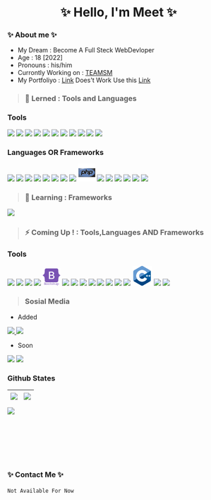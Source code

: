 <!-- Header -->
<h1 align="center">✨ Hello, I'm Meet ✨</h1>
<h3 align="center"></h3>

 ### ✨ About me ✨

 - My Dream : Become A Full Steck WebDevloper
 - Age : 18 [2022]
 - Pronouns : his/him
 - Currontly Working on : [TEAMSM](https://teamsm.live)
 - My Portfoliyo : [Link](https://meetbhingradiya.github.io/MeetBhingradiya/) Does't Work Use this [Link](https://meetbhingradiya.github.io/MeetBhingradiya/)
> ### 🔭 Lerned : Tools and Languages

 ### Tools
<p align="left">
<img src="https://img.icons8.com/color/48/000000/visual-studio-code-2019.png"/>
<img src="https://img.icons8.com/color/48/000000/git.png"/>
<img src="https://img.icons8.com/fluency/48/000000/stackoverflow.png"/>
<img src="https://img.icons8.com/fluency/48/000000/google-drive--v2.png"/>
<img src="https://img.icons8.com/color/48/000000/visual-studio--v2.png"/>
<img src="https://img.icons8.com/fluency/48/000000/microsoft-word-2019.png"/>
<img src="https://img.icons8.com/fluency/48/000000/microsoft-excel-2019.png"/>
<img src="https://img.icons8.com/fluency/48/000000/microsoft-powerpoint-2019.png"/>
<img src="https://img.icons8.com/fluency/48/000000/microsoft-onenote-2019.png"/>
<img src="https://img.icons8.com/color/48/000000/codepen.png"/>
<img src="https://img.icons8.com/color/48/000000/filezilla.png"/>
</p>

 ### Languages OR Frameworks
<p align="left">
<img src="https://img.icons8.com/color/48/000000/html-5--v1.png"/>
<img src="https://img.icons8.com/color/48/000000/css3.png"/>
<img src="https://img.icons8.com/color/48/000000/tailwindcss.png"/>
<img src="https://img.icons8.com/color/48/000000/javascript--v1.png"/>
<img src="https://img.icons8.com/color/48/000000/typescript.png"/>
<img src="https://img.icons8.com/color/48/000000/nodejs.png"/>
<img src="https://img.icons8.com/color/48/000000/mysql-logo.png"/>
<img src="https://img.icons8.com/color/48/000000/maria-db.png"/>
<img src="https://raw.githubusercontent.com/devicons/devicon/master/icons/php/php-original.svg" alt="php" width="40" height="40"/>
<img src="https://img.icons8.com/color/48/000000/mongodb.png"/>
<img src="https://img.icons8.com/nolan/48/react-native.png"/>
<img src="https://img.icons8.com/color/48/000000/c-programming.png"/>
<img src="https://img.icons8.com/sf-regular-filled/48/000000/github.png"/>
<img src="https://img.icons8.com/color/48/000000/firebase.png"/>
<img src="https://img.icons8.com/color/48/000000/java-coffee-cup-logo--v1.png"/>
</p>

> ### 🌱 Learning : Frameworks

<p align="left">
<img src="https://img.icons8.com/color/48/000000/sass.png"/>
</p>

> ### ⚡ Coming Up ! : Tools,Languages AND Frameworks

 ### Tools

<p align="left">
<img src="https://img.icons8.com/fluency/48/000000/docker.png"/>
<img src="https://img.icons8.com/color/48/000000/flutter.png"/>
<img src="https://img.icons8.com/color/48/000000/angularjs.png"/>
<img src="https://img.icons8.com/color/48/000000/graphql.png"/>
<img src="https://raw.githubusercontent.com/devicons/devicon/master/icons/bootstrap/bootstrap-plain-wordmark.svg" alt="bootstrap" width="40" height="40"/>
<img src="https://img.icons8.com/color/48/000000/python--v1.png"/>
<img src="https://img.icons8.com/color/48/000000/django.png"/>
<img src="https://img.icons8.com/color/48/000000/flask.png"/>
<img src="https://img.icons8.com/color/48/000000/android-studio--v2.png"/>
<img src="https://img.icons8.com/color/48/000000/vue-js.png"/>
<img src="https://img.icons8.com/color/48/000000/notepad-plus-plus.png"/>
<img src="https://img.icons8.com/color/48/000000/unity.png"/>
<img src="https://img.icons8.com/fluency/48/000000/swift.png"/>
<img src="https://raw.githubusercontent.com/devicons/devicon/master/icons/cplusplus/cplusplus-original.svg" alt="cplusplus" width="45" height="45"/>
<img src="https://img.icons8.com/color/48/000000/c-sharp-logo.png"/>
<img src="https://img.icons8.com/color/48/000000/wordpress.png"/>
</p>

 > ### Sosial Media

+ Added

<p align="left">
    <a href="https://www.youtube.com/@meetbhingradiya" target="blank">
        <img src="https://img.icons8.com/fluency/48/000000/youtube-play.png"/>
    </a>
    <a href="https://www.linkedin.com/in/meet-bhingradiya-5b1b1b1b9/" target="blank">
        <img src="https://img.icons8.com/fluency/48/000000/linkedin-2.png"/>
    </a>

+ Soon

<img src="https://img.icons8.com/color/48/000000/discord-logo.png"/>
<img src="https://img.icons8.com/fluency/48/000000/patreon.png"/>
</p>

### Github States

| <img align="center" src="https://github-readme-streak-stats.herokuapp.com/?user=MeetBhingradiya&theme=buefy" /> | <img align="center" src="https://github-readme-stats.vercel.app/api?username=MeetBhingradiya&show_icons=true&include_all_commits=true&theme=tokyonight&hide_border=true" /> |
| --- | --- |

 <img align="left" src="https://github-readme-stats.vercel.app/api/top-langs/?username=MeetBhingradiya&layout=compact&theme=tokyonight&hide_border=true" />
<Br><Br><Br><Br><Br><Br><Br>

 ### ✨ Contact Me ✨

 `Not Available For Now`